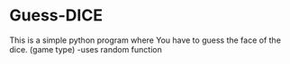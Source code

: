# Guess-DICE
This is a simple python program where  You have to guess the face of the dice. (game type) -uses random function
